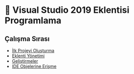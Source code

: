 # 🧩 Visual Studio 2019 Eklentisi Programlama

## Çalışma Sırası

- [İlk Projeyi Oluşturma](ilk-projeyi-olusturma.md)
- [Eklenti Yönetimi](eklenti-yonetimi.md)
- [Geliştirmeler](gelistirmeler.md)
- [IDE Objelerine Erişme](ide-objelerine-erişme.md)
